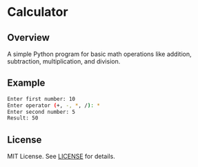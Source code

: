# Calculator

## Overview
A simple Python program for basic math operations like addition, subtraction, multiplication, and division.

## Example
```bash
Enter first number: 10
Enter operator (+, -, *, /): *
Enter second number: 5
Result: 50
```

## License
MIT License. See [LICENSE](LICENSE) for details.
